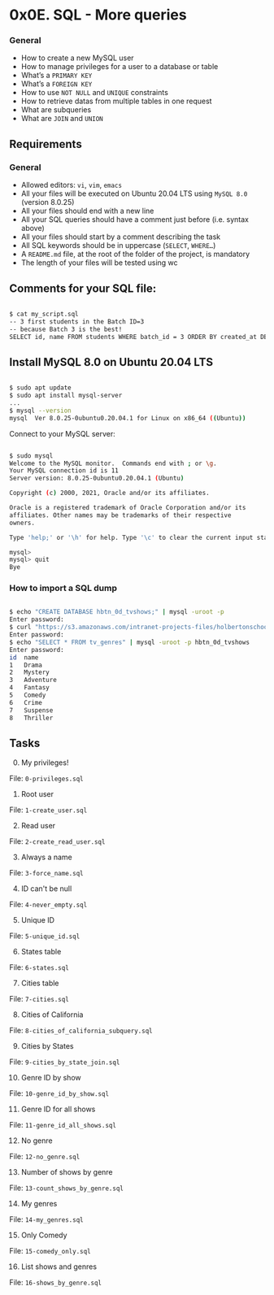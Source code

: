 # 0x0E. SQL - More queries
### General

- How to create a new MySQL user
- How to manage privileges for a user to a database or table
- What’s a `PRIMARY KEY`
- What’s a `FOREIGN KEY`
- How to use `NOT NULL` and `UNIQUE` constraints
- How to retrieve datas from multiple tables in one request
- What are subqueries
- What are `JOIN` and `UNION`

## Requirements
### General

- Allowed editors: `vi`, `vim`, `emacs`
- All your files will be executed on Ubuntu 20.04 LTS using `MySQL 8.0` (version 8.0.25)
- All your files should end with a new line
- All your SQL queries should have a comment just before (i.e. syntax above)
- All your files should start by a comment describing the task
- All SQL keywords should be in uppercase (`SELECT`, `WHERE…`)
- A `README.md` file, at the root of the folder of the project, is mandatory
- The length of your files will be tested using wc

## Comments for your SQL file:
```sh

$ cat my_script.sql
-- 3 first students in the Batch ID=3
-- because Batch 3 is the best!
SELECT id, name FROM students WHERE batch_id = 3 ORDER BY created_at DESC LIMIT 3;

```
## Install MySQL 8.0 on Ubuntu 20.04 LTS
```sh

$ sudo apt update
$ sudo apt install mysql-server
...
$ mysql --version
mysql  Ver 8.0.25-0ubuntu0.20.04.1 for Linux on x86_64 ((Ubuntu))

```
Connect to your MySQL server:
```sh

$ sudo mysql
Welcome to the MySQL monitor.  Commands end with ; or \g.
Your MySQL connection id is 11
Server version: 8.0.25-0ubuntu0.20.04.1 (Ubuntu)

Copyright (c) 2000, 2021, Oracle and/or its affiliates.

Oracle is a registered trademark of Oracle Corporation and/or its
affiliates. Other names may be trademarks of their respective
owners.

Type 'help;' or '\h' for help. Type '\c' to clear the current input statement.

mysql>
mysql> quit
Bye

```

### How to import a SQL dump
```sh

$ echo "CREATE DATABASE hbtn_0d_tvshows;" | mysql -uroot -p
Enter password: 
$ curl "https://s3.amazonaws.com/intranet-projects-files/holbertonschool-higher-level_programming+/274/hbtn_0d_tvshows.sql" -s | mysql -uroot -p hbtn_0d_tvshows
Enter password: 
$ echo "SELECT * FROM tv_genres" | mysql -uroot -p hbtn_0d_tvshows
Enter password: 
id  name
1   Drama
2   Mystery
3   Adventure
4   Fantasy
5   Comedy
6   Crime
7   Suspense
8   Thriller

```

## Tasks
0. My privileges!


File: `0-privileges.sql`

1. Root user 




File: `1-create_user.sql`

2. Read user 





File: `2-create_read_user.sql`

3. Always a name 






File: `3-force_name.sql`

4. ID can't be null 




File: `4-never_empty.sql`

5. Unique ID 






File: `5-unique_id.sql`

6. States table 





File: `6-states.sql`

7. Cities table 





File: `7-cities.sql`

8. Cities of California 






File: `8-cities_of_california_subquery.sql`

9. Cities by States 






File: `9-cities_by_state_join.sql`

10. Genre ID by show






File: `10-genre_id_by_show.sql`

11. Genre ID for all shows 





File: `11-genre_id_all_shows.sql`

12. No genre





File: `12-no_genre.sql`

13. Number of shows by genre 




File: `13-count_shows_by_genre.sql`

14. My genres 




File: `14-my_genres.sql`

15. Only Comedy




File: `15-comedy_only.sql`

16. List shows and genres 





File: `16-shows_by_genre.sql`